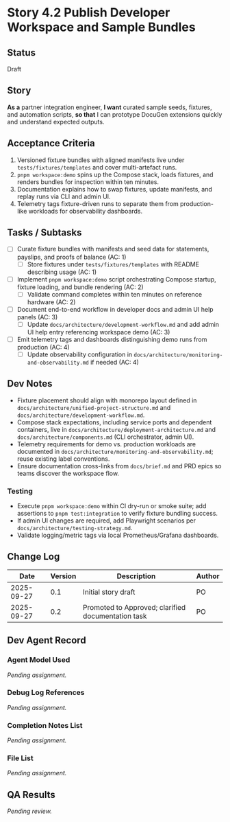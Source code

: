 # Story 4.2 Publish Developer Workspace and Sample Bundles

## Status
Draft

## Story
**As a** partner integration engineer,
**I want** curated sample seeds, fixtures, and automation scripts,
**so that** I can prototype DocuGen extensions quickly and understand expected outputs.

## Acceptance Criteria
1. Versioned fixture bundles with aligned manifests live under `tests/fixtures/templates` and cover multi-artefact runs.
2. `pnpm workspace:demo` spins up the Compose stack, loads fixtures, and renders bundles for inspection within ten minutes.
3. Documentation explains how to swap fixtures, update manifests, and replay runs via CLI and admin UI.
4. Telemetry tags fixture-driven runs to separate them from production-like workloads for observability dashboards.

## Tasks / Subtasks
- [ ] Curate fixture bundles with manifests and seed data for statements, payslips, and proofs of balance (AC: 1)
  - [ ] Store fixtures under `tests/fixtures/templates` with README describing usage (AC: 1)
- [ ] Implement `pnpm workspace:demo` script orchestrating Compose startup, fixture loading, and bundle rendering (AC: 2)
  - [ ] Validate command completes within ten minutes on reference hardware (AC: 2)
- [ ] Document end-to-end workflow in developer docs and admin UI help panels (AC: 3)
  - [ ] Update `docs/architecture/development-workflow.md` and add admin UI help entry referencing workspace demo (AC: 3)
- [ ] Emit telemetry tags and dashboards distinguishing demo runs from production (AC: 4)
  - [ ] Update observability configuration in `docs/architecture/monitoring-and-observability.md` if needed (AC: 4)

## Dev Notes
- Fixture placement should align with monorepo layout defined in `docs/architecture/unified-project-structure.md` and `docs/architecture/development-workflow.md`.
- Compose stack expectations, including service ports and dependent containers, live in `docs/architecture/deployment-architecture.md` and `docs/architecture/components.md` (CLI orchestrator, admin UI).
- Telemetry requirements for demo vs. production workloads are documented in `docs/architecture/monitoring-and-observability.md`; reuse existing label conventions.
- Ensure documentation cross-links from `docs/brief.md` and PRD epics so teams discover the workspace flow.

### Testing
- Execute `pnpm workspace:demo` within CI dry-run or smoke suite; add assertions to `pnpm test:integration` to verify fixture bundling success.
- If admin UI changes are required, add Playwright scenarios per `docs/architecture/testing-strategy.md`.
- Validate logging/metric tags via local Prometheus/Grafana dashboards.

## Change Log
| Date       | Version | Description            | Author |
|------------|---------|------------------------|--------|
| 2025-09-27 | 0.1     | Initial story draft    | PO     |
| 2025-09-27 | 0.2     | Promoted to Approved; clarified documentation task | PO |

## Dev Agent Record
### Agent Model Used
_Pending assignment._

### Debug Log References
_Pending assignment._

### Completion Notes List
_Pending assignment._

### File List
_Pending assignment._

## QA Results
_Pending review._

